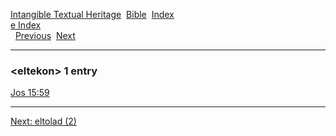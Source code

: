[Intangible Textual Heritage](../../index)  [Bible](../index) 
[Index](index)   
[e Index](_e_)  
  [Previous](c03630)  [Next](c03632) 

------------------------------------------------------------------------

### &lt;eltekon&gt; 1 entry

[Jos 15:59](../kjv/jos015.htm#059)  

------------------------------------------------------------------------

[Next: eltolad (2)](c03632)
